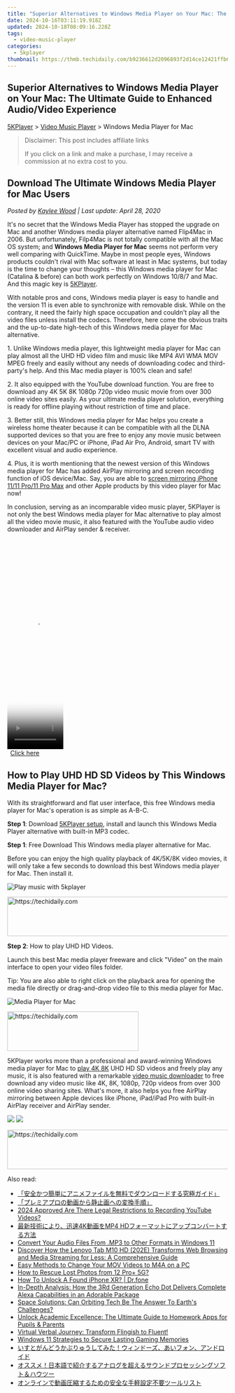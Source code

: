 ```yaml
---
title: "Superior Alternatives to Windows Media Player on Your Mac: The Ultimate Guide to Enhanced Audio/Video Experience"
date: 2024-10-16T03:11:19.918Z
updated: 2024-10-18T08:09:16.228Z
tags:
  - video-music-player
categories:
  - 5kplayer
thumbnail: https://thmb.techidaily.com/b9236612d2096893f2d14ce12421ffb6e267518dd04f148a1a29c144e2d43e5b.jpg
---
```


## Superior Alternatives to Windows Media Player on Your Mac: The Ultimate Guide to Enhanced Audio/Video Experience

[5KPlayer](https://tools.techidaily.com/5kplayer/products/) \> [Video Music Player](https://tools.techidaily.com/5kplayer/video-music-player/) \> Windows Media Player for Mac

>  Disclaimer: This post includes affiliate links
>
>  If you click on a link and make a purchase, I may receive a commission at no extra cost to you.
>

## Download The Ultimate Windows Media Player for Mac Users

 _Posted by [Kaylee Wood](https://www.quora.com/profile/Amanda-Hu-21) | Last update: April 28, 2020_

It's no secret that the Windows Media Player has stopped the upgrade on Mac and another Windows media player alternative named Flip4Mac in 2006\. But unfortunately, Filp4Mac is not totally compatible with all the Mac OS system; and **Windows Media Player for Mac** seems not perform very well comparing with QuickTime. Maybe in most people eyes, Windows products couldn't rival with Mac software at least in Mac systems, but today is the time to change your thoughts – this Windows media player for Mac (Catalina & before) can both work perfectly on Windows 10/8/7 and Mac. And this magic key is [5KPlayer](https://tools.techidaily.com/5kplayer/products/).

With notable pros and cons, Windows media player is easy to handle and the version 11 is even able to synchronize with removable disk. While on the contrary, it need the fairly high space occupation and couldn't play all the video files unless install the codecs. Therefore, here come the obvious traits and the up-to-date high-tech of this Windows media player for Mac alternative.

1\. Unlike Windows media player, this lightweight media player for Mac can play almost all the UHD HD video film and music like MP4 AVI WMA MOV MPEG freely and easily without any needs of downloading codec and third-party's help. And this Mac media player is 100% clean and safe!   
  
2\. It also equipped with the YouTube download function. You are free to download any 4K 5K 8K 1080p 720p video music movie from over 300 online video sites easily. As your ultimate media player solution, everything is ready for offline playing without restriction of time and place.  
  
 3\. Better still, this Windows media player for Mac helps you create a wireless home theater because it can be compatible with all the DLNA supported devices so that you are free to enjoy any movie music between devices on your Mac/PC or iPhone, iPad Air Pro, Android, smart TV with excellent visual and audio experience.  
  
4\. Plus, it is worth mentioning that the newest version of this Windows media player for Mac has added AirPlay mirroring and screen recording function of iOS device/Mac. Say, you are able to [screen mirroring iPhone 11/11 Pro/11 Pro Max](https://tools.techidaily.com/5kplayer/airplay/) and other Apple products by this video player for Mac now!  
  
In conclusion, serving as an incomparable video music player, 5KPlayer is not only the best Windows media player for Mac alternative to play almost all the video movie music, it also featured with the YouTube audio video downloader and AirPlay sender & receiver.

<!-- affiliate ads begin -->
<span id="1977028">
					<video width="128" height="480" style="cursor:pointer"
           poster="//a.impactradius-go.com/display-clicktoplayimage/1977028.png"
           onclick="if(!this.playClicked){this.play();this.setAttribute('controls',true);this.playClicked=true;}">
	   <source src="//a.impactradius-go.com/display-ad/22993-1977028">
	   <img src="//a.impactradius-go.com/display-clicktoplayimage/1977028.png" style="border: none; height: 100%; width: 100%; object-fit: contain">
	</video>
	<div style="width:80px;text-align:center"><a href="javascript:window.open(decodeURIComponent('https%3A%2F%2Fhomestyler.sjv.io%2Fc%2F5597632%2F1977028%2F22993'), '_blank');void(0);">Click here</a></div>
</span>
<img height="0" width="0" src="https://imp.pxf.io/i/5597632/1977028/22993" style="position:absolute;visibility:hidden;" border="0" />
<!-- affiliate ads end -->

## How to Play UHD HD SD Videos by This Windows Media Player for Mac?

With its straightforward and flat user interface, this free Windows media player for Mac's operation is as simple as A-B-C.

**Step 1**: Download [5KPlayer setup](https://tools.techidaily.com/5kplayer/video-music-player/), install and launch this Windows Media Player alternative with built-in MP3 codec.

**Step 1**: Free Download This Windows media player alternative for Mac.

Before you can enjoy the high quality playback of 4K/5K/8K video movies, it will only take a few seconds to download this best Windows media player for Mac. Then install it.

![Play music with 5kplayer](https://www.5kplayer.com/video-music-player/img/5kplayer-freeaacplayer-yxt-030601.jpg) 

<!-- affiliate ads begin -->
<a href="https://appsumo.8odi.net/c/5597632/2043617/7443" target="_top" id="2043617">
  <img src="//a.impactradius-go.com/display-ad/7443-2043617" border="0" alt="https://techidaily.com" width="728" height="90"/>
</a>
<img height="0" width="0" src="https://appsumo.8odi.net/i/5597632/2043617/7443" style="position:absolute;visibility:hidden;" border="0" />
<!-- affiliate ads end -->

**Step 2**: How to play UHD HD Videos.

Launch this best Mac media player freeware and click "Video" on the main interface to open your video files folder. 

Tip: You are also able to right click on the playback area for opening the media file directly or drag-and-drop video file to this media player for Mac.

![Media Player for Mac](https://www.5kplayer.com/video-music-player/img/video-player-for-windows-8.jpg) 

<!-- affiliate ads begin -->
<a href="https://aligracehair.sjv.io/c/5597632/1975836/19272" target="_top" id="1975836">
  <img src="//a.impactradius-go.com/display-ad/19272-1975836" border="0" alt="https://techidaily.com" width="300" height="90"/>
</a>
<img height="0" width="0" src="https://aligracehair.sjv.io/i/5597632/1975836/19272" style="position:absolute;visibility:hidden;" border="0" />
<!-- affiliate ads end -->

5KPlayer works more than a professional and award-winning Windows media player for Mac to [play 4K 8K](https://tools.techidaily.com/5kplayer/video-music-player/) UHD HD SD videos and freely play any music, it is also featured with a remarkable [video music downloader](https://tools.techidaily.com/5kplayer/youtube-download/) to free download any video music like 4K, 8K, 1080p, 720p videos from over 300 online video sharing sites. What's more, it also helps you free AirPlay mirroring between Apple devices like iPhone, iPad/iPad Pro with built-in AirPlay receiver and AirPlay sender.

[![](https://www.5kplayer.com/video-music-player/../button/freedownbackmac.png)](https://tools.techidaily.com/5kplayer/products/) [![](https://www.5kplayer.com/video-music-player/../button/freedownwhitewin.png)](https://tools.techidaily.com/5kplayer/products/)

<!-- affiliate ads begin -->
<a href="https://imp.i357552.net/c/5597632/1030380/11832" target="_top" id="1030380">
  <img src="//a.impactradius-go.com/display-ad/11832-1030380" border="0" alt="https://techidaily.com" width="720" height="90"/>
</a>
<img height="0" width="0" src="https://imp.i357552.net/i/5597632/1030380/11832" style="position:absolute;visibility:hidden;" border="0" />
<!-- affiliate ads end -->

<ins class="adsbygoogle"
     style="display:block"
     data-ad-format="autorelaxed"
     data-ad-client="ca-pub-7571918770474297"
     data-ad-slot="1223367746"></ins>

<ins class="adsbygoogle"
     style="display:block"
     data-ad-client="ca-pub-7571918770474297"
     data-ad-slot="8358498916"
     data-ad-format="auto"
     data-full-width-responsive="true"></ins>

<span class="atpl-alsoreadstyle">Also read:</span>
<div><ul>
<li><a href="https://video-creation-software.techidaily.com/44cm5a6j5ywo44gl44gk57ch5y2y44gr44ki44ol44oh44ov44kh44kk44or44ks54sh5paz44gn44oa44km44oz44ot44o844oj44gz44kl56m25qw144ks44kk44oj44cn/"><u>「安全かつ簡単にアニメファイルを無料でダウンロードする究極ガイド」</u></a></li>
<li><a href="https://video-creation-software.techidaily.com/44cm44ox44os44of44ki44ox44ot44gu5yuv55s744gl44kj6z2z5q2i55s744g444gu5asj5oplusb5oml6acg44cn/"><u>「プレミアプロの動画から静止画への変換手順」</u></a></li>
<li><a href="https://youtube-data.techidaily.com/approved-are-there-legal-restrictions-to-recording-youtube-videos/"><u>2024 Approved Are There Legal Restrictions to Recording YouTube Videos?</u></a></li>
<li><a href="https://video-creation-software.techidaily.com/4kmp4-hd/"><u>最新技術により、迅速4K動画をMP4 HDフォーマットにアップコンバートする方法</u></a></li>
<li><a href="https://video-creation-software.techidaily.com/convert-your-audio-files-from-mp3-to-other-formats-in-windows-11/"><u>Convert Your Audio Files From .MP3 to Other Formats in Windows 11</u></a></li>
<li><a href="https://buynow-help.techidaily.com/discover-how-the-lenovo-tab-m10-hd-202e-transforms-web-browsing-and-media-streaming-for-less-a-comprehensive-guide/"><u>Discover How the Lenovo Tab M10 HD (202E) Transforms Web Browsing and Media Streaming for Less: A Comprehensive Guide</u></a></li>
<li><a href="https://video-creation-software.techidaily.com/easy-methods-to-change-your-mov-videos-to-m4a-on-a-pc/"><u>Easy Methods to Change Your MOV Videos to M4A on a PC</u></a></li>
<li><a href="https://blog-min.techidaily.com/how-to-rescue-lost-photos-from-12-proplus-5g-by-fonelab-android-recover-photos/"><u>How to Rescue Lost Photos from 12 Pro+ 5G?</u></a></li>
<li><a href="https://iphone-unlock.techidaily.com/how-to-unlock-a-found-iphone-xr-drfone-by-drfone-ios/"><u>How To Unlock A Found iPhone XR? | Dr.fone</u></a></li>
<li><a href="https://buynow-tips.techidaily.com/in-depth-analysis-how-the-3rd-generation-echo-dot-delivers-complete-alexa-capabilities-in-an-adorable-package/"><u>In-Depth Analysis: How the 3Rd Generation Echo Dot Delivers Complete Alexa Capabilities in an Adorable Package</u></a></li>
<li><a href="https://blog-min.techidaily.com/space-solutions-can-orbiting-tech-be-the-answer-to-earths-challenges/"><u>Space Solutions: Can Orbiting Tech Be The Answer To Earth's Challenges?</u></a></li>
<li><a href="https://tech-renaissance.techidaily.com/unlock-academic-excellence-the-ultimate-guide-to-homework-apps-for-pupils-and-parents/"><u>Unlock Academic Excellence: The Ultimate Guide to Homework Apps for Pupils & Parents</u></a></li>
<li><a href="https://mondly-stories.techidaily.com/virtual-verbal-journey-transform-flingish-to-fluent/"><u>Virtual Verbal Journey: Transform Flingish to Fluent!</u></a></li>
<li><a href="https://screen-sharing-recording.techidaily.com/windows-11-strategies-to-secure-lasting-gaming-memories/"><u>Windows 11 Strategies to Secure Lasting Gaming Memories</u></a></li>
<li><a href="https://video-creation-software.techidaily.com/44ge44gz44go44gm44kt44gp44gg44gl44g244kk44kf44gg44gx44gm44g44gf77yb44km44kj44oz44oj44o844k644cb44gc44ge44ov44kp44oz44cb44ki44oz44oj44ot44kk44oj/"><u>いすとがんどうかぶりゅうしてみた！ウィンドーズ、あいフォン、アンドロイド</u></a></li>
<li><a href="https://video-creation-software.techidaily.com/44kq44k544k544oh77yb5pel5pys6kqe44gn57s55lul44gz44kl44ki44ok44ot44kw44ks6laf44gi44kl44k144km44oz44oj44ox44ot44k744od44k344oz44kw44k944ov44oi77yg44op44km44oe49/"><u>オススメ！日本語で紹介するアナログを超えるサウンドプロセッシングソフト＆ハウツー</u></a></li>
<li><a href="https://video-creation-software.techidaily.com/44kq44oz44op44kk44oz44gn5yuv55s75zyn57iu44gz44kl44gf44kb44gu5a6j5ywo44gq5oml6lu96kit5a6a5lin6kab44oe44o844or44oq44k544oi/"><u>オンラインで動画圧縮するための安全な手軽設定不要ツールリスト</u></a></li>
</ul></div>

